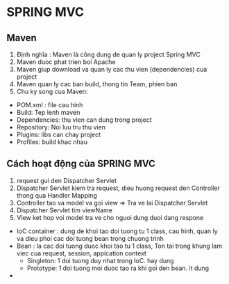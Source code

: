 # SPRING MVC

## Maven
1. Định nghĩa : Maven là công dung de quan ly project Spring MVC
2. Maven duoc phat trien boi Apache
3. Maven giup download va quan ly cac thu vien (dependencies) cua project
4. Maven quan ly cac ban build, thong tin Team, phien ban
5. Chu ky song cua Maven:
  + POM.xml : file cau hinh
  + Build: Tep lenh maven
  + Dependencies: thu vien can dung trong project
  + Repository: Noi luu tru thu vien
  + Plugins: libs can chay project
  + Profiles: build khac nhau

## Cách hoạt động của SPRING MVC
1. request gui den Dispatcher Servlet
2. Dispatcher Servlet kiem tra request, dieu huong request den Controller thong qua Handler Mapping
3. Controller tao va model va goi view => Tra ve lai Dispatcher Servlet
4. Dispatcher Servlet tim viewName
5. View ket hop voi model tra ve cho nguoi dung duoi dang respone

- IoC container : dung de khoi tao doi tuong tu 1 class, cau hinh, quan ly va dieu phoi cac doi tuong bean trong chuong trinh
- Bean : la cac doi tuong duoc khoi tao tu 1 class, Ton tai trong khung lam viec cua request, session, appication context
  + Singleton: 1 doi tuong duy nhat trong IoC. hay dung
  + Prototype: 1 doi tuong moi duoc tao ra khi goi den bean. it dung
- 


